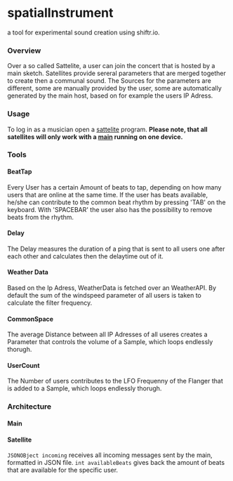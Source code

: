 # spatialInstrument

a tool for experimental sound creation using shiftr.io.

### Overview
Over a so called Sattelite, a user can join the concert that is hosted by a main sketch. Satellites provide sereral parameters that are merged together to create then a communal sound. The Sources for the parameters are different, some are manually provided by the user, some are automatically generated by the main host, based on for example the users IP Adress.

### Usage
To log in as a musician open a [sattelite]() program. **Please note, that all satellites will only work with a [main]() running on one device.**



### Tools

#### BeatTap
Every User has a certain Amount of beats to tap, depending on how many users that are online at the same time. If the user has beats available, he/she can contribute to the common beat rhythm by pressing 'TAB' on the keyboard. With 'SPACEBAR' the user also has the possibility to remove beats from the rhythm.
#### Delay
The Delay measures the duration of a ping that is sent to all users one after each other and calculates then the delaytime out of it.
#### Weather Data
Based on the Ip Adress, WeatherData is fetched over an WeatherAPI. By default the sum of the windspeed parameter of all users is taken to calculate the filter frequency.
#### CommonSpace
The average Distance between all IP Adresses of all useres creates a Parameter that controls the volume of a Sample, which loops endlessly thorugh.
#### UserCount
The Number of users contributes to the LFO Frequenny of the Flanger that is added to a Sample, which loops endlessly thorugh.

### Architecture
#### Main
#### Satellite
```JSONOBject incoming``` receives all incoming messages sent by the main, formatted in JSON file.
```int availableBeats``` gives back the amount of beats that are available for the specific user.
